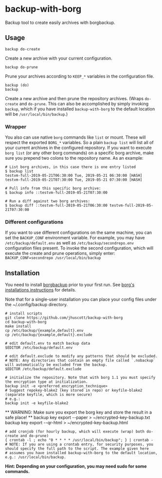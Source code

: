 # backup-with-borg

Backup tool to create easily archives with borgbackup.

## Usage

```
backup do-create
```

Create a new archive with your current configuration.

```
backup do-prune
```

Prune your archives according to `KEEP_*` variables in the configuration file.

```
backup (do)
backup
```

Create a new archive and then prune the repository archives. (Wraps `do-create` 
and `do-prune`. This can also be accomplished by simply invoking `backup`, 
which if you have installed `backup-with-borg` to the default location will be 
`/usr/local/bin/backup`.)

### Wrapper

You also can use native `borg` commands like `list` or mount. These will 
respect the exported `BORG_*` variables. So a plain `backup list` will list all 
of your current archives in the configured repository. If you want to execute 
`borg list` (or any other borg commands) on a specific borg archive, make sure 
you prepend two colons to the repository name. As an example:

    # List borg archives, in this case there is one entry listed
    $ backup list
    testvm-full-2019-05-21T06:30:00 Tue, 2019-05-21 06:30:00 [HASH]
    testvm-full-2019-05-21T07:30:00 Tue, 2019-05-21 07:30:00 [HASH]

    # Pull info from this specific borg archive:
    $ backup info ::testvm-full-2019-05-21T07:30:00

    # Run a diff against two borg archives:
    $ backup diff ::testvm-full-2019-05-21T06:30:00 testvm-full-2019-05-21T07:30:00


### Different configurations

If you want to use different configurations on the same machine, you can set 
the `BACKUP_CONF` environment variable. For example, you may have 
`/etc/backup/default.env` as well as `/etc/backup/secondrepo.env` configuration 
files present. To invoke the second configuration, which will execute the 
create and prune operations, simply enter:
`BACKUP_CONF=secondrepo /usr/local/bin/backup`

## Installation

You need to install [borgbackup](https://github.com/borgbackup/borg/) prior to 
your first run. See [borg's installations instructions](https://borgbackup.readthedocs.io/en/stable/installation.html) 
for details.

Note that for a single-user installation you can place your config files under
the ~/.config/backup directory.

    # install scripts
    git clone https://github.com/jhuscott/backup-with-borg
    cd backup-with-borg
    make install
    cp /etc/backup/{example,default}.env
    cp /etc/backup/{example,default}.exclude

    # edit default.env to match backup data
    $EDITOR /etc/backup/default.env

    # edit default.exclude to modify any patterns that should be excluded.
    # NOTE: Any directories that contain an empty file called `.nobackup` will automatically be excluded from the backup.
    $EDITOR /etc/backup/default.exclude

    # initialize the repository. Note that with borg 1.1 you must specify the encryption type at initialization.
    backup init -e <preferred_encryption_technique>
    # Suggest repokey-blake2 (key stored in repo) or keyfile-blake2 (separate keyfile, which is more secure)
    # e.g.: 
    backup init -e keyfile-blake2

** WARNING: Make sure you export the borg key and store the result in a safe place! **
    backup key export --paper > ~/encrypted-key-backup.txt
    backup key export --qr-html > ~/encrypted-key-backup.html

    # add cronjob (for hourly backup, which will execute (wrap) both do-create and do-prune)
    { crontab -l ; echo "0 * * * * /usr/local/bin/backup"; } | crontab -
    # NOTE: If you are using a crontab entry, for security purposes, you should specify the full path to the script. The example given here
    # assumes you have installed backup-with-borg to the default location, e.g.: /usr/local/bin/backup.

**Hint: Depending on your configuration, you may need sudo for some commands.**
